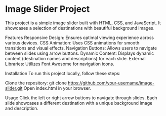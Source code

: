 # Image Slider Project
This project is a simple image slider built with HTML, CSS, and JavaScript. It showcases a selection of destinations with beautiful background images.

Features
Responsive Design: Ensures optimal viewing experience across various devices.
CSS Animation: Uses CSS animations for smooth transitions and visual effects.
Navigation Buttons: Allows users to navigate between slides using arrow buttons.
Dynamic Content: Displays dynamic content (destination names and descriptions) for each slide.
External Libraries: Utilizes Font Awesome for navigation icons.

Installation
To run this project locally, follow these steps:

Clone the repository: git clone https://github.com/your-username/image-slider.git
Open index.html in your browser.

Usage
Click the left or right arrow buttons to navigate through slides.
Each slide showcases a different destination with a unique background image and description.
